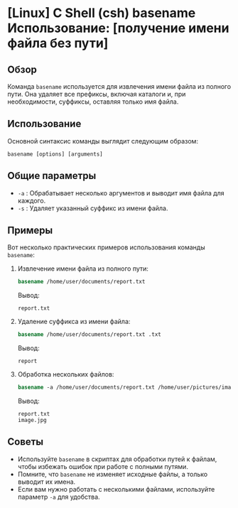 # [Linux] C Shell (csh) basename Использование: [получение имени файла без пути]

## Обзор
Команда `basename` используется для извлечения имени файла из полного пути. Она удаляет все префиксы, включая каталоги и, при необходимости, суффиксы, оставляя только имя файла.

## Использование
Основной синтаксис команды выглядит следующим образом:

```
basename [options] [arguments]
```

## Общие параметры
- `-a` : Обрабатывает несколько аргументов и выводит имя файла для каждого.
- `-s` : Удаляет указанный суффикс из имени файла.

## Примеры
Вот несколько практических примеров использования команды `basename`:

1. Извлечение имени файла из полного пути:
   ```csh
   basename /home/user/documents/report.txt
   ```
   Вывод:
   ```
   report.txt
   ```

2. Удаление суффикса из имени файла:
   ```csh
   basename /home/user/documents/report.txt .txt
   ```
   Вывод:
   ```
   report
   ```

3. Обработка нескольких файлов:
   ```csh
   basename -a /home/user/documents/report.txt /home/user/pictures/image.jpg
   ```
   Вывод:
   ```
   report.txt
   image.jpg
   ```

## Советы
- Используйте `basename` в скриптах для обработки путей к файлам, чтобы избежать ошибок при работе с полными путями.
- Помните, что `basename` не изменяет исходные файлы, а только выводит их имена.
- Если вам нужно работать с несколькими файлами, используйте параметр `-a` для удобства.